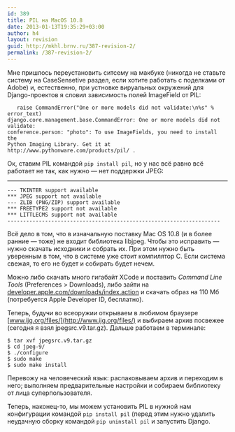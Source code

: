 ```yaml
---
id: 389
title: PIL на MacOS 10.8
date: 2013-01-13T19:35:29+03:00
author: h4
layout: revision
guid: http://mkhl.brnv.ru/387-revision-2/
permalink: /387-revision-2/
---
```

Мне пришлось переустановить ситсему на макбуке (никогда не ставьте систему на CaseSensetive раздел, если хотите работать с поделками от Adobe) и, естественно, при устновке вируальных окружений для Django-проектов я словил зависимость полей ImageField от PIL:

       raise CommandError("One or more models did not validate:\n%s" % error_text)
    django.core.management.base.CommandError: One or more models did not validate:
    conference.person: "photo": To use ImageFields, you need to install the 
    Python Imaging Library. Get it at http://www.pythonware.com/products/pil/ .
    

Ок, ставим PIL командой `pip install pil`, но у нас всё равно всё работает не так, как нужно — нет поддержки JPEG:

* * *

    --- TKINTER support available
    *** JPEG support not available
    --- ZLIB (PNG/ZIP) support available
    *** FREETYPE2 support not available
    *** LITTLECMS support not available
    --------------------------------------------------------------------
    

Всё дело в том, что в изначальную поставку Mac OS 10.8 (и в более ранние — тоже) не входит библиотека libjpeg. Чтобы это исправить — нужно скачать исходники и собрать их. При этом нужно быть уверенным в том, что в системе уже стоит компилятор C. Если система свежая, то его не будет и собирать будет нечем.

Можно либо скачать много гигабайт XCode и поставить _Command Line Tools_ (Preferences > Downloads), либо зайти на [developer.apple.com/downloads/index.action](https://developer.apple.com/downloads/index.action) и скачать образ на 110 Мб (потребуется Apple Developer ID, бесплатно).

Теперь, будучи во всеоружии открываем в любимом браузере [www.ijg.org/files/](http://www.ijg.org/files/) и выбираем архив посвежее (сегодня я взял jpegsrc.v9.tar.gz). Дальше работаем в терминале:

    $ tar xvf jpegsrc.v9.tar.gz
    $ cd jpeg-9/
    $ ./configure
    $ sudo make
    $ sudo make install
    

Перевожу на человеческий язык: распаковываем архив и переходим в него; выполняем предварительные настройки и собираем библиотеку от лица суперпользователя.

Теперь, наконец-то, мы можем установить PIL в нужной нам конфигурации командой `pip install pil` (перед этим нужно удалить неудачную сборку командой `pip uninstall pil` и запустить Django.